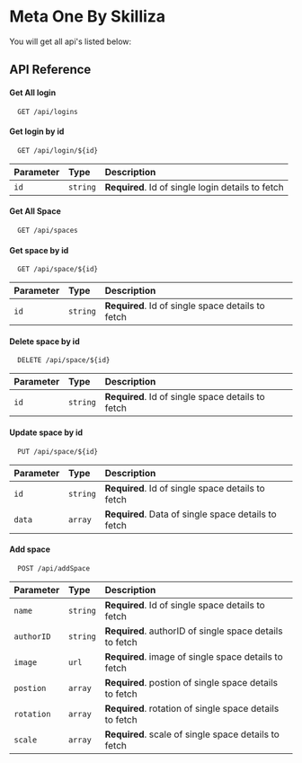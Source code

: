 
# Meta One By Skilliza

You will get all api's listed below:


## API Reference

#### Get All login 

```http
  GET /api/logins
```

#### Get login by id

```http
  GET /api/login/${id}
```

| Parameter | Type     | Description                       |
| :-------- | :------- | :-------------------------------- |
| `id`      | `string` | **Required**. Id of single login details to fetch |

#### Get All Space 

```http
  GET /api/spaces
```

#### Get space by id

```http
  GET /api/space/${id}
```

| Parameter | Type     | Description                       |
| :-------- | :------- | :-------------------------------- |
| `id`      | `string` | **Required**. Id of single space details to fetch |

#### Delete space by id

```http
  DELETE /api/space/${id}
```

| Parameter | Type     | Description                       |
| :-------- | :------- | :-------------------------------- |
| `id`      | `string` | **Required**. Id of single space details to fetch |

#### Update space by id

```http
  PUT /api/space/${id}
```

| Parameter | Type     | Description                       |
| :-------- | :------- | :-------------------------------- |
| `id`      | `string` | **Required**. Id of single space details to fetch |
| `data`    | `array` | **Required**. Data of single space details to fetch |

#### Add space

```http
  POST /api/addSpace
```

| Parameter | Type     | Description                       |
| :-------- | :------- | :-------------------------------- |
| `name`      | `string` | **Required**. Id of single space details to fetch |
| `authorID`      | `string` | **Required**. authorID of single space details to fetch |
| `image`      | `url` | **Required**. image of single space details to fetch |
| `postion`      | `array` | **Required**. postion of single space details to fetch |
| `rotation`      | `array` | **Required**. rotation of single space details to fetch |
| `scale`      | `array` | **Required**. scale of single space details to fetch |